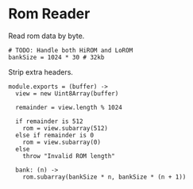 Rom Reader
==========

Read rom data by byte.

    # TODO: Handle both HiROM and LoROM
    bankSize = 1024 * 30 # 32kb

Strip extra headers.

    module.exports = (buffer) ->
      view = new Uint8Array(buffer)

      remainder = view.length % 1024

      if remainder is 512
        rom = view.subarray(512)
      else if remainder is 0
        rom = view.subarray(0)
      else
        throw "Invalid ROM length"

      bank: (n) ->
        rom.subarray(bankSize * n, bankSize * (n + 1))

